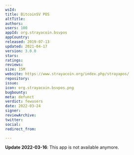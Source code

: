```yaml
---
wsId: 
title: BitcoinSV POS
altTitle: 
authors: 
users: 100
appId: org.strayacoin.bsvpos
appCountry: 
released: 2019-07-13
updated: 2021-04-17
version: 3.0.0
stars: 
ratings: 
reviews: 
size: 15M
website: https://www.strayacoin.org/index.php/strayapos/
repository: 
issue: 
icon: org.strayacoin.bsvpos.png
bugbounty: 
meta: defunct
verdict: fewusers
date: 2022-03-24
signer: 
reviewArchive: 
twitter: 
social: 
redirect_from: 

---
```


**Update 2022-03-16**: This app is not available anymore.

